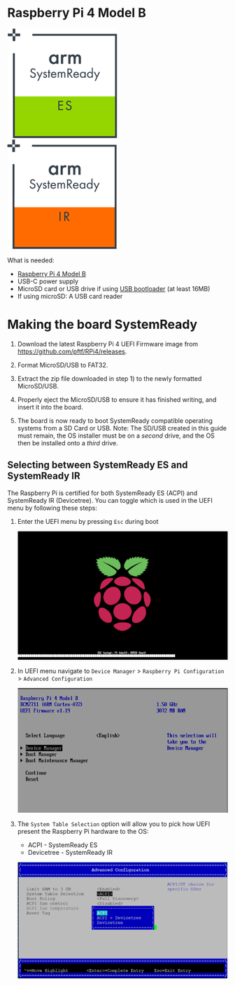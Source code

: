 # Raspberry Pi 4 Model B

![SystemReady ES Certified](../../_assets/systemready_icons/es.png)
![SystemReady IR Certified](../../_assets/systemready_icons/ir.png)

What is needed:
- [Raspberry Pi 4 Model B](https://www.raspberrypi.org/products/raspberry-pi-4-model-b/)
- USB-C power supply
- MicroSD card or USB drive if using [USB bootloader](https://www.raspberrypi.org/documentation/hardware/raspberrypi/bootmodes/msd.md) (at least 16MB)
- If using microSD: A USB card reader

# Making the board SystemReady
1) Download the latest Raspberry Pi 4 UEFI Firmware image from https://github.com/pftf/RPi4/releases.

2) Format MicroSD/USB to FAT32.

3) Extract the zip file downloaded in step 1) to the newly formatted
   MicroSD/USB.

4) Properly eject the MicroSD/USB to ensure it has finished writing, and insert
   it into the board.

5) The board is now ready to boot SystemReady compatible operating systems from
   a SD Card or USB. Note: The SD/USB created in this guide must remain, the OS
   installer must be on a *second* drive, and the OS then be installed onto a
   *third* drive.

## Selecting between SystemReady ES and SystemReady IR
The Raspberry Pi is certified for both SystemReady ES (ACPI) and SystemReady IR
(Devicetree). You can toggle which is used in the UEFI menu by following these
steps:

1. Enter the UEFI menu by pressing `Esc` during boot

   ![Boot screen](../images/boot.png)
2. In UEFI menu navigate to `Device Manager` > `Raspberry Pi Configuration` > `Advanced Configuration`

   ![Menu](../images/menu.png)
3. The `System Table Selection` option will allow you to pick how UEFI present
   the Raspberry Pi hardware to the OS:
      - ACPI - SystemReady ES
      - Devicetree - SystemReady IR

   ![System tables](../images/table.png)
